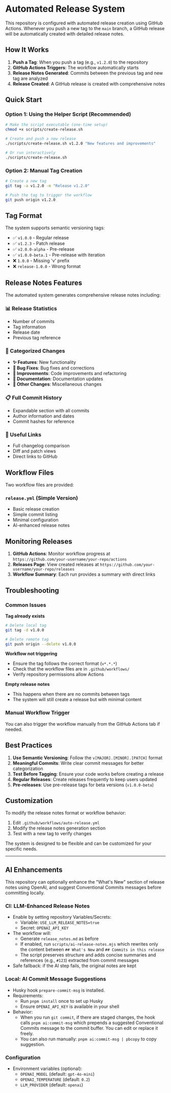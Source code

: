 # Automated Release System

This repository is configured with automated release creation using GitHub Actions. Whenever you push a new tag to the `main` branch, a GitHub release will be automatically created with detailed release notes.

## How It Works

1. **Push a Tag**: When you push a tag (e.g., `v1.2.0`) to the repository
2. **GitHub Actions Triggers**: The workflow automatically starts
3. **Release Notes Generated**: Commits between the previous tag and new tag are analyzed
4. **Release Created**: A GitHub release is created with comprehensive notes

## Quick Start

### Option 1: Using the Helper Script (Recommended)

```bash
# Make the script executable (one-time setup)
chmod +x scripts/create-release.sh

# Create and push a new release
./scripts/create-release.sh v1.2.0 "New features and improvements"

# Or run interactively
./scripts/create-release.sh
```

### Option 2: Manual Tag Creation

```bash
# Create a new tag
git tag -a v1.2.0 -m "Release v1.2.0"

# Push the tag to trigger the workflow
git push origin v1.2.0
```

## Tag Format

The system supports semantic versioning tags:

- ✅ `v1.0.0` - Regular release
- ✅ `v1.2.3` - Patch release  
- ✅ `v2.0.0-alpha` - Pre-release
- ✅ `v1.0.0-beta.1` - Pre-release with iteration
- ❌ `1.0.0` - Missing 'v' prefix
- ❌ `release-1.0.0` - Wrong format

## Release Notes Features

The automated system generates comprehensive release notes including:

### 📊 Release Statistics
- Number of commits
- Tag information
- Release date
- Previous tag reference

### 🔄 Categorized Changes
- **✨ Features**: New functionality
- **🐛 Bug Fixes**: Bug fixes and corrections
- **🔧 Improvements**: Code improvements and refactoring
- **📝 Documentation**: Documentation updates
- **🔀 Other Changes**: Miscellaneous changes

### 📋 Full Commit History
- Expandable section with all commits
- Author information and dates
- Commit hashes for reference

### 🔗 Useful Links
- Full changelog comparison
- Diff and patch views
- Direct links to GitHub

## Workflow Files

Two workflow files are provided:

### `release.yml` (Simple Version)
- Basic release creation
- Simple commit listing
- Minimal configuration
- AI-enhanced release notes

## Monitoring Releases

1. **GitHub Actions**: Monitor workflow progress at `https://github.com/your-username/your-repo/actions`
2. **Releases Page**: View created releases at `https://github.com/your-username/your-repo/releases`
3. **Workflow Summary**: Each run provides a summary with direct links

## Troubleshooting

### Common Issues

**Tag already exists**
```bash
# Delete local tag
git tag -d v1.0.0

# Delete remote tag
git push origin --delete v1.0.0
```

**Workflow not triggering**
- Ensure the tag follows the correct format (`v*.*.*`)
- Check that the workflow files are in `.github/workflows/`
- Verify repository permissions allow Actions

**Empty release notes**
- This happens when there are no commits between tags
- The system will still create a release but with minimal content

### Manual Workflow Trigger

You can also trigger the workflow manually from the GitHub Actions tab if needed.

## Best Practices

1. **Use Semantic Versioning**: Follow the `v[MAJOR].[MINOR].[PATCH]` format
2. **Meaningful Commits**: Write clear commit messages for better categorization
3. **Test Before Tagging**: Ensure your code works before creating a release
4. **Regular Releases**: Create releases frequently to keep users updated
5. **Pre-releases**: Use pre-release tags for beta versions (`v1.0.0-beta`)

## Customization

To modify the release notes format or workflow behavior:

1. Edit `.github/workflows/auto-release.yml`
2. Modify the release notes generation section
3. Test with a new tag to verify changes

The system is designed to be flexible and can be customized for your specific needs.

---

## AI Enhancements

This repository can optionally enhance the "What's New" section of release notes using OpenAI, and suggest Conventional Commits messages before committing locally.

### CI: LLM-Enhanced Release Notes

- Enable by setting repository Variables/Secrets:
  - Variable: `USE_LLM_RELEASE_NOTES=true`
  - Secret: `OPENAI_API_KEY`
- The workflow will:
  - Generate `release_notes.md` as before
  - If enabled, run `scripts/ai-release-notes.mjs` which rewrites only the content between `## What's New` and `## Commits in this release`
  - The script preserves structure and adds concise summaries and references (e.g., `#123`) extracted from commit messages
- Safe fallback: if the AI step fails, the original notes are kept

### Local: AI Commit Message Suggestions

- Husky hook `prepare-commit-msg` is installed.
- Requirements:
  - Run `pnpm install` once to set up Husky
  - Ensure `OPENAI_API_KEY` is available in your shell
- Behavior:
  - When you run `git commit`, if there are staged changes, the hook calls `pnpm ai:commit-msg` which prepends a suggested Conventional Commits message to the commit buffer. You can edit or replace it freely.
  - You can also run manually: `pnpm ai:commit-msg | pbcopy` to copy suggestion.

### Configuration

- Environment variables (optional):
  - `OPENAI_MODEL` (default: `gpt-4o-mini`)
  - `OPENAI_TEMPERATURE` (default: `0.2`)
  - `LLM_PROVIDER` (default: `openai`)


